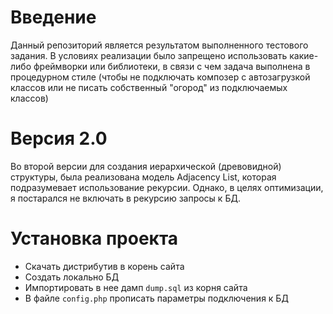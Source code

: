 # Введение

Данный репозиторий является результатом выполненного тестового задания.
В условиях реализации было запрещено использовать какие-либо фреймворки или библиотеки, в связи с чем задача выполнена в процедурном стиле (чтобы не подключать композер с автозагрузкой классов или не писать собственный "огород" из подключаемых классов)

# Версия 2.0

Во второй версии для создания иерархической (древовидной) структуры, была реализована модель Adjacency List, которая подразумевает использование рекурсии.
Однако, в целях оптимизации, я постарался не включать в рекурсию запросы к БД.

# Установка проекта

- Скачать дистрибутив в корень сайта
- Создать локально БД
- Импортировать в нее дамп `dump.sql` из корня сайта
- В файле `config.php` прописать параметры подключения к БД